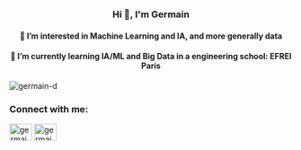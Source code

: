 <h3 align="center">Hi 👋, I'm Germain</h3>
<h4 align="center">👀 I’m interested in Machine Learning and IA, and more generally data</h4>
<h4 align="center"> 🌱 I’m currently learning IA/ML and Big Data in a engineering school: EFREI Paris
</h4>

<p align="left"> <img src="https://komarev.com/ghpvc/?username=germain-d&label=Profile%20views&color=0e75b6&style=flat" alt="germain-d" /> </p>


<h3 align="left">Connect with me:</h3>
<p align="left">
<a href="https://linkedin.com/in/germain-deffontaines" target="blank"><img align="center" src="https://raw.githubusercontent.com/rahuldkjain/github-profile-readme-generator/master/src/images/icons/Social/linked-in-alt.svg" alt="germain-deffontaines" height="30" width="40" /></a>
<a href="https://bento.me/germain-d" target="blank"><img align="center" src="https://daily-surf.com/img/DailySurf.98d9198f.svg" alt="germain-deffontaines" height="30" width="40" /></a>
</p>





